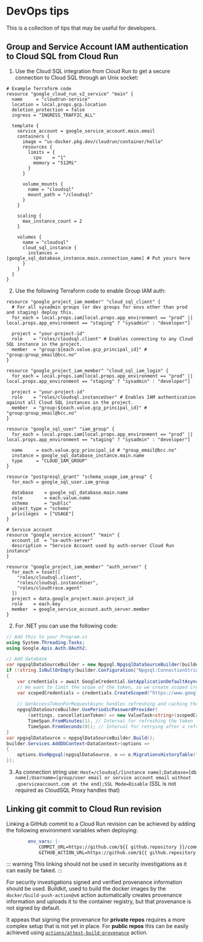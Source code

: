 # DevOps tips

This is a collection of tips that may be useful for developers.

## Group and Service Account IAM authentication to Cloud SQL from Cloud Run

1. Use the Cloud SQL integration from Cloud Run to get a secure connection to Cloud SQL through an Unix socket:

```hcl
# Example Terraform code
resource "google_cloud_run_v2_service" "main" {
  name     = "cloudrun-service"
  location = local.props.gcp.location
  deletion_protection = false
  ingress = "INGRESS_TRAFFIC_ALL"

  template {
    service_account = google_service_account.main.email
    containers {
      image = "us-docker.pkg.dev/cloudrun/container/hello"
      resources {
        limits = {
          cpu    = "1"
          memory = "512Mi"
        }
      }

      volume_mounts {
        name = "cloudsql"
        mount_path = "/cloudsql"
      }
    }

    scaling {
      max_instance_count = 2
    }

    volumes {
      name = "cloudsql"
      cloud_sql_instance {
        instances = [google_sql_database_instance.main.connection_name] # Put yours here
      }
    }
  }
}
```

2. Use the following Terraform code to enable Group IAM auth:

```hcl
resource "google_project_iam_member" "cloud_sql_client" {
  # For all sysadmin groups (or dev groups for envs other than prod and staging) deploy this.
  for_each = local.props.iam[local.props.app_environment == "prod" || local.props.app_environment == "staging" ? "sysadmin" : "developer"]

  project = "your-project-id"
  role    = "roles/cloudsql.client" # Enables connecting to any Cloud SQL instance in the project.
  member  = "group:${each.value.gcp_principal_id}" # "group:group_email@bcc.no"
}

resource "google_project_iam_member" "cloud_sql_iam_login" {
  for_each = local.props.iam[local.props.app_environment == "prod" || local.props.app_environment == "staging" ? "sysadmin" : "developer"]

  project = "your-project-id"
  role    = "roles/cloudsql.instanceUser" # Enables IAM authentication against all Cloud SQL instances in the project.
  member  = "group:${each.value.gcp_principal_id}" # "group:group_email@bcc.no"
}

resource "google_sql_user" "iam_group" {
  for_each = local.props.iam[local.props.app_environment == "prod" || local.props.app_environment == "staging" ? "sysadmin" : "developer"]

  name     = each.value.gcp_principal_id # "group_email@bcc.no"
  instance = google_sql_database_instance.main.name
  type     = "CLOUD_IAM_GROUP"
}

resource "postgresql_grant" "schema_usage_iam_group" {
  for_each = google_sql_user.iam_group

  database    = google_sql_database.main.name
  role        = each.value.name
  schema      = "public"
  object_type = "schema"
  privileges  = ["USAGE"]
}

# Service account
resource "google_service_account" "main" {
  account_id  = "sa-auth-server"
  description = "Service Account used by auth-server Cloud Run instance"
}

resource "google_project_iam_member" "auth_server" {
  for_each = toset([
    "roles/cloudsql.client",
    "roles/cloudsql.instanceUser",
    "roles/cloudtrace.agent"
  ])
  project = data.google_project.main.project_id
  role    = each.key
  member  = google_service_account.auth_server.member
}
```

2. For .NET you can use the following code:

```csharp
// Add this to your Program.cs
using System.Threading.Tasks;
using Google.Apis.Auth.OAuth2;

// Add database
var npgsqlDataSourceBuilder = new Npgsql.NpgsqlDataSourceBuilder(builder.Configuration["Npgsql:ConnectionString"]);
if (!string.IsNullOrEmpty(builder.Configuration["Npgsql:ConnectionString"]) && builder.Configuration["Npgsql:ConnectionString"]!.Contains("Host=/cloudsql/"))
{
	var credentials = await GoogleCredential.GetApplicationDefaultAsync();
	// We want to limit the scope of the token, so we create scoped credentials
	var scopedCredentials = credentials.CreateScoped("https://www.googleapis.com/auth/sqlservice.login");
	
	// GetAccessTokenForRequestAsync handles refreshing and caching the token so the refresh intervals can be kept short 
	npgsqlDataSourceBuilder.UsePeriodicPasswordProvider(
		(settings, cancellationToken) => new ValueTask<string>(scopedCredentials.UnderlyingCredential.GetAccessTokenForRequestAsync(cancellationToken: cancellationToken)),
		TimeSpan.FromMinutes(1), // Interval for refreshing the token
		TimeSpan.FromSeconds(0)); // Interval for retrying after a refresh failure
}
var npgsqlDataSource = npgsqlDataSourceBuilder.Build();
builder.Services.AddDbContext<DataContext>(options =>
{
	options.UseNpgsql(npgsqlDataSource, o => o.MigrationsHistoryTable("_migration"));
});
```

3. As connection string use: `Host=/cloudsql/[instance name];Database=[db name];Username=[group/user email or service account email without .gserviceaccount.com at the end];SSL Mode=Disable` (SSL is not required as CloudSQL Proxy handles that)

## Linking git commit to Cloud Run revision

Linking a GitHub commit to a Cloud Run revision can be achieved by adding the following environment variables when deploying:

```yaml
        env_vars: |-
            COMMIT_URL=https://github.com/${{ github.repository }}/commit/${{ github.sha }}
            GITHUB_ACTION_URL=https://github.com/${{ github.repository }}/actions/runs/${{ github.run_id }}
```

::: warning
This linking should not be used in security investigations as it can easily be faked.
:::

For security investigations signed and verified provenance information should be used. Buildkit, used to build the docker images by the `docker/build-push-action@v6` action automatically creates provenance information and uploads it to the container registry, but that provenance is not signed by default.

It appeas that signing the provenance for **private repos** requires a more complex setup that is not yet in place.
For **public repos** this can be easily achieved using [`actions/attest-build-provenance`](https://github.com/actions/attest-build-provenance) action.